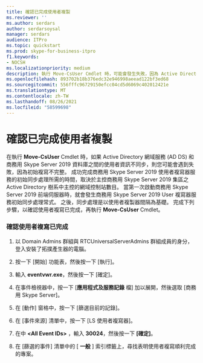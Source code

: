 ```yaml
---
title: 確認已完成使用者複製
ms.reviewer: ''
ms.author: serdars
author: serdarsoysal
manager: serdars
audience: ITPro
ms.topic: quickstart
ms.prod: skype-for-business-itpro
f1.keywords:
- NOCSH
ms.localizationpriority: medium
description: 執行 Move-CsUser Cmdlet 時，可能會發生失敗，因為 Active Directory 網域服務 (AD DS) 和商務用 Skype Server 2019 資料庫之間的使用者資訊因初始複寫不完整而不同步。 成功完成商務用 Skype Server 2019 使用者複寫器服務的初始同步處理所需的時間，取決於主控商務用 Skype Server 2019 集區之 Active Directory 樹系中主控的網域控制站數目。 當第一次啟動商務用 Skype Server 2019 前端伺服器時，就會發生商務用 Skype Server 2019 User 複寫器服務初始同步處理常式。 完成後，則是根據使用者複寫器間隔來進行同步化。 在執行 Move-CsUser Cmdlet 之前，請完成下列步驟來確認已完成使用者複寫。
ms.openlocfilehash: 893702b18b376edc32e946998aeead122bf3ed68
ms.sourcegitcommit: 556fffc96729150efcc04cd5d6069c402012421e
ms.translationtype: MT
ms.contentlocale: zh-TW
ms.lasthandoff: 08/26/2021
ms.locfileid: "58599698"
---
```

# <a name="verify-user-replication-has-completed"></a>確認已完成使用者複製

在執行 **Move-CsUser** Cmdlet 時，如果 Active Directory 網域服務 (AD DS) 和商務用 Skype Server 2019 資料庫之間的使用者資訊不同步，則您可能會遇到失敗，因為初始複寫不完整。 成功完成商務用 Skype Server 2019 使用者複寫器服務的初始同步處理所需的時間，取決於主控商務用 Skype Server 2019 集區之 Active Directory 樹系中主控的網域控制站數目。 當第一次啟動商務用 Skype Server 2019 前端伺服器時，就會發生商務用 Skype Server 2019 User 複寫器服務初始同步處理常式。 之後，同步處理是以使用者複製器間隔為基礎。 完成下列步驟，以確認使用者複寫已完成，再執行 **Move-CsUser** Cmdlet。 
  
### <a name="to-verify-that-user-replication-has-completed"></a>確認使用者複寫已完成

1. 以 Domain Admins 群組與 RTCUniversalServerAdmins 群組成員的身分，登入安裝了拓撲產生器的電腦。
    
2. 按一下 [開始] 功能表，然後按一下 [執行]。 
    
3. 輸入 **eventvwr.exe**，然後按一下 [確定]。
    
4. 在事件檢視器中，按一下 [**應用程式及服務記錄** 檔] 加以展開，然後選取 [商務用 Skype Server]。 
    
5. 在 [動作] 窗格中，按一下 [篩選目前的記錄]。
    
6. 在 [事件來源] 清單中，按一下 [LS 使用者複寫器]。
    
7. 在中 **\<All Event IDs\>** ，輸入 **30024**，然後按一下 **[確定]**。 
    
8. 在 [篩選的事件] 清單中的 [ **一般** ] 索引標籤上，尋找表明使用者複寫順利完成的專案。 
    

